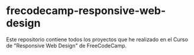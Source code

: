 # frecodecamp-responsive-web-design

Este repositorio contiene todos los proyectos que he realizado en el Curso de "Responsive Web Design" de FreeCodeCamp. 



